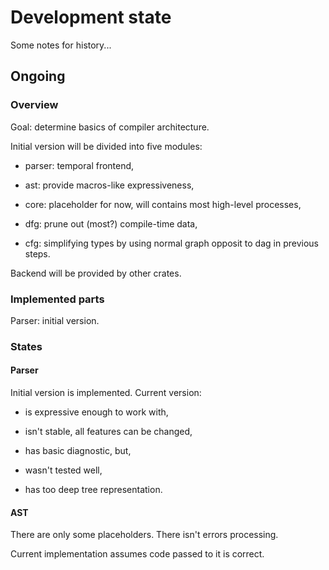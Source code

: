 # Development state

Some notes for history...

## Ongoing

### Overview

Goal: determine basics of compiler architecture.

Initial version will be divided into five modules:

- parser: temporal frontend,

- ast: provide macros-like expressiveness,

- core: placeholder for now, will contains most high-level processes,

- dfg: prune out (most?) compile-time data,

- cfg: simplifying types by using normal graph opposit to dag in previous steps.

Backend will be provided by other crates.

### Implemented parts

Parser: initial version.

### States

#### Parser

Initial version is implemented. Current version:

- is expressive enough to work with,

- isn't stable, all features can be changed,

- has basic diagnostic, but,

- wasn't tested well,

- has too deep tree representation.

#### AST

There are only some placeholders. There isn't errors processing.

Current implementation assumes code passed to it is correct.
